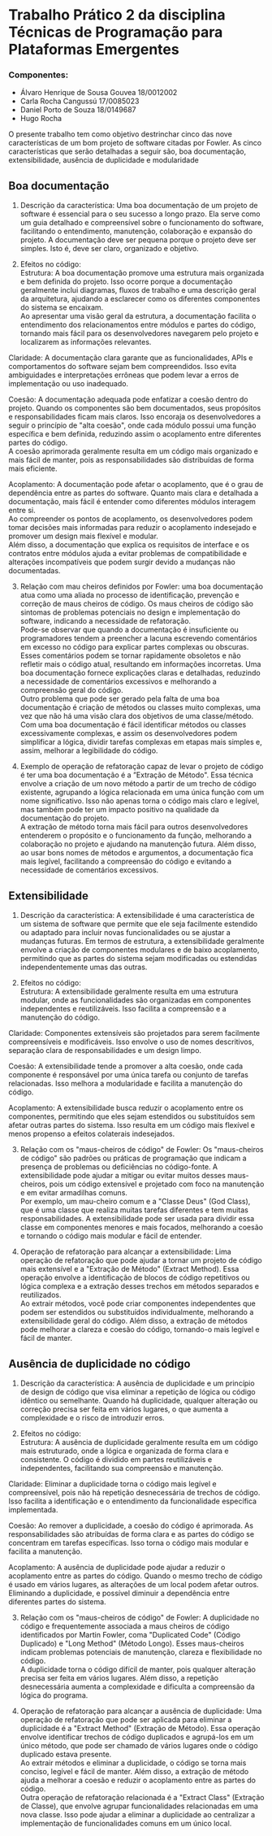 # Trabalho Prático 2 da disciplina Técnicas de Programação para Plataformas Emergentes

### Componentes:
- Álvaro Henrique de Sousa Gouvea 18/0012002
- Carla Rocha Cangussú 17/0085023
- Daniel Porto de Souza 18/0149687
- Hugo Rocha

O presente trabalho tem como objetivo destrinchar cinco das nove características de um bom projeto de software citadas por Fowler. As cinco características que serão detalhadas a seguir são, boa documentação, extensibilidade, ausência de duplicidade e modularidade 

## Boa documentação

1. Descrição da característica: Uma boa documentação de um projeto de software é essencial para o seu sucesso a longo prazo. Ela serve como um guia detalhado e compreensível sobre o funcionamento do software, facilitando o entendimento, manutenção, colaboração e expansão do projeto. A documentação deve ser pequena porque o projeto deve ser simples. Isto é, deve ser claro, organizado e objetivo. 

2. Efeitos no código:  
Estrutura:  A boa documentação promove uma estrutura mais organizada e bem definida do projeto. Isso ocorre porque a documentação geralmente inclui diagramas, fluxos de trabalho e uma descrição geral da arquitetura, ajudando a esclarecer como os diferentes componentes do sistema se encaixam.  
Ao apresentar uma visão geral da estrutura, a documentação facilita o entendimento dos relacionamentos entre módulos e partes do código, tornando mais fácil para os desenvolvedores navegarem pelo projeto e localizarem as informações relevantes.

  Claridade:  A documentação clara garante que as funcionalidades, APIs e comportamentos do software sejam bem compreendidos. Isso evita ambiguidades e interpretações errôneas que podem levar a erros de implementação ou uso inadequado.

  Coesão: A documentação adequada pode enfatizar a coesão dentro do projeto. Quando os componentes são bem documentados, seus propósitos e responsabilidades ficam mais claros. Isso encoraja os desenvolvedores a seguir o princípio de "alta coesão", onde cada módulo possui uma função específica e bem definida, reduzindo assim o acoplamento entre diferentes partes do código.  
A coesão aprimorada geralmente resulta em um código mais organizado e mais fácil de manter, pois as responsabilidades são distribuídas de forma mais eficiente.

  Acoplamento: A documentação pode afetar o acoplamento, que é o grau de dependência entre as partes do software. Quanto mais clara e detalhada a documentação, mais fácil é entender como diferentes módulos interagem entre si.  
Ao compreender os pontos de acoplamento, os desenvolvedores podem tomar decisões mais informadas para reduzir o acoplamento indesejado e promover um design mais flexível e modular.  
Além disso, a documentação que explica os requisitos de interface e os contratos entre módulos ajuda a evitar problemas de compatibilidade e alterações incompatíveis que podem surgir devido a mudanças não documentadas.

3. Relação com mau cheiros definidos por Fowler: uma boa documentação atua como uma aliada no processo de identificação, prevenção e correção de maus cheiros de código. Os maus cheiros de código são sintomas de problemas potenciais no design e implementação do software, indicando a necessidade de refatoração.   
Pode-se observar que quando a documentação é insuficiente ou programadores tendem  a preencher a lacuna escrevendo comentários em excesso no código para explicar partes complexas ou obscuras. Esses comentários podem se tornar rapidamente obsoletos e não refletir mais o código atual, resultando em informações incorretas. Uma boa documentação fornece explicações claras e detalhadas, reduzindo a necessidade de comentários excessivos e melhorando a compreensão geral do código.  
Outro problema que pode ser gerado pela falta de uma boa documentação é criação de métodos ou classes muito complexas, uma vez que não há uma  visão clara dos objetivos de uma classe/método. Com uma boa documentação é fácil identificar métodos ou classes excessivamente complexas, e assim os desenvolvedores podem simplificar a lógica, dividir tarefas complexas em etapas mais simples e, assim, melhorar a legibilidade do código.  

4. Exemplo de operação de refatoração capaz de levar o projeto de código é ter uma boa documentação é a ”Extração de Método". Essa técnica envolve a criação de um novo método a partir de um trecho de código existente, agrupando a lógica relacionada em uma única função com um nome significativo. Isso não apenas torna o código mais claro e legível, mas também pode ter um impacto positivo na qualidade da documentação do projeto.   
A extração de método torna mais fácil para outros desenvolvedores entenderem o propósito e o funcionamento da função, melhorando a colaboração no projeto e ajudando na manutenção futura. Além disso, ao usar bons nomes de métodos e argumentos, a documentação fica mais legível, facilitando a compreensão do código e evitando a necessidade de comentários excessivos.

## Extensibilidade

1. Descrição da característica: A extensibilidade é uma característica de um sistema de software que permite que ele seja facilmente estendido ou adaptado para incluir novas funcionalidades ou se ajustar a mudanças futuras. Em termos de estrutura, a extensibilidade geralmente envolve a criação de componentes modulares e de baixo acoplamento, permitindo que as partes do sistema sejam modificadas ou estendidas independentemente umas das outras.

2. Efeitos no código:  
Estrutura: A extensibilidade geralmente resulta em uma estrutura modular, onde as funcionalidades são organizadas em componentes independentes e reutilizáveis. Isso facilita a compreensão e a manutenção do código.

  Claridade: Componentes extensíveis são projetados para serem facilmente compreensíveis e modificáveis. Isso envolve o uso de nomes descritivos,	separação clara de responsabilidades e um design limpo.

  Coesão: A extensibilidade tende a promover a alta coesão, onde cada componente é responsável por uma única tarefa ou conjunto de tarefas relacionadas. Isso melhora a modularidade e facilita a manutenção do código.

  Acoplamento: A extensibilidade busca reduzir o acoplamento entre os componentes, permitindo que eles sejam estendidos ou substituídos sem afetar outras partes do sistema. Isso resulta em um código mais flexível e menos propenso a efeitos colaterais indesejados.


3. Relação com os "maus-cheiros de código" de Fowler: Os "maus-cheiros de código" são padrões ou práticas de programação que indicam a presença de problemas ou deficiências no código-fonte. A extensibilidade pode ajudar a mitigar ou evitar muitos desses maus-cheiros, pois um código extensível e projetado com foco na manutenção e em evitar  armadilhas comuns.  
Por exemplo, um mau-cheiro comum e a "Classe Deus" (God Class), que é uma classe que realiza muitas tarefas diferentes e tem muitas responsabilidades. A extensibilidade pode ser usada para dividir essa classe em componentes menores e mais focados, melhorando a coesão e tornando o código mais modular e fácil de entender.

4. Operação de refatoração para alcançar a extensibilidade: Lima operação de refatoração que pode ajudar a tornar um projeto de código mais extensível e a "Extração de Método" (Extract Method). Essa operação envolve a identificação de blocos de código repetitivos ou lógica complexa e a extração desses trechos em métodos separados e reutilizados.  
Ao extrair métodos, você pode criar componentes independentes que podem ser estendidos ou substituídos individualmente, melhorando a extensibilidade geral do código. Além disso, a extração de métodos pode melhorar a clareza e coesão do código, tornando-o mais legível e fácil de manter.

## Ausência de duplicidade no código

1. Descrição da característica: A ausência de duplicidade e um princípio de design de código que visa eliminar a repetição de lógica ou código idêntico ou semelhante. Quando há duplicidade, qualquer alteração ou correção precisa ser feita em vários lugares, o que aumenta a complexidade e o risco de introduzir erros.

2. Efeitos no código:  
Estrutura: A ausência de duplicidade geralmente resulta em um código mais estruturado, onde a lógica e organizada de forma clara e consistente. O código é dividido em partes reutilizáveis e independentes, facilitando sua compreensão e manutenção.

  Claridade: Eliminar a duplicidade torna o código mais legível e compreensível, pois não há repetição desnecessária de trechos de código. Isso facilita a identificação e o entendimento da funcionalidade específica implementada.

  Coesão: Ao remover a duplicidade, a coesão do código é aprimorada. As responsabilidades são atribuídas de forma clara e as partes do código se concentram em tarefas específicas. Isso torna o código mais modular e facilita a manutenção.

  Acoplamento: A ausência de duplicidade pode ajudar a reduzir o acoplamento entre as partes do código. Quando o mesmo trecho de código é usado em vários lugares, as alterações de um local podem afetar outros. Eliminando a duplicidade, e possível diminuir a dependência entre diferentes partes do sistema.


3. Relação com os "maus-cheiros de código" de Fowler: A duplicidade no código e frequentemente associada a maus­ cheiros de código identificados por Martin Fowler, coma "Duplicated Code" (Código Duplicado) e "Long Method" (Método Longo). Esses maus-cheiros indicam problemas potenciais de manutenção, clareza e flexibilidade no código.  
A duplicidade torna o código difícil de manter, pois qualquer alteração precisa ser feita em vários lugares. Além disso, a repetição desnecessária aumenta a complexidade e dificulta a compreensão da lógica do programa.

4. Operação de refatoração para alcançar a ausência de duplicidade: Uma operação de refatoração que pode ser aplicada para eliminar a duplicidade é a "Extract Method" (Extração de Método). Essa operação envolve identificar trechos de código duplicados e agrupá-los em um único método, que pode ser chamado de vários lugares onde o código duplicado estava presente.  
Ao extrair métodos e eliminar a duplicidade, o código se torna mais conciso, legível e fácil de manter. Além disso, a extração de método ajuda a melhorar a coesão e reduzir o acoplamento entre as partes do código.  
Outra operação de refatoração relacionada é a "Extract Class" (Extração de Classe), que envolve agrupar funcionalidades relacionadas em uma nova classe. Isso pode ajudar a eliminar a duplicidade ao centralizar a implementação de funcionalidades comuns em um único local. 

